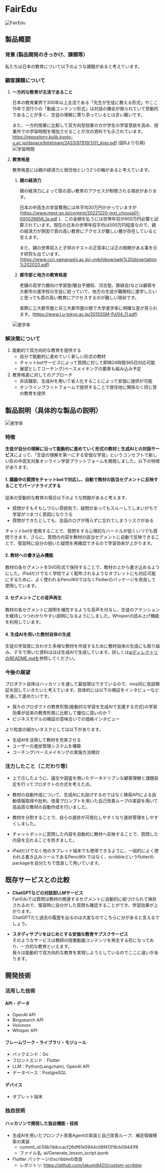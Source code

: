 # FairEdu

![FairEdu](image/FairEdu_logo_v2.png)

## 製品概要
### 背景 (製品開発のきっかけ、課題等）
私たちは日本の教育について以下のような課題があると考えています。

### 顧客課題について
1. **一方的な教育が主流であること**
   
    日本の教育業界で300年以上主流である「先生が生徒に教える形式」やここ15年で流行りの「動画コンテンツ形式」は対話の機会が限られていて受動的であることが多く、生徒の理解に寄り添っているとは言い難いです。  
    
    また、一方的授業に比較して双方向型授業の方が学生の学習意欲を高め、授業外での学習時間を増加させることが次の資料でも示されています。  
    https://repository.kulib.kyoto-u.ac.jp/dspace/bitstream/2433/97919/1/01_kino.pdf
    (図6より引用)
![学習時間](image/image_1.png)


1. **教育格差**
   
   教育格差には親の経済力と居住地という2つの軸があると考えています。
    1. **親の経済力**
   
        親の経済力によって質の高い教育のアクセスが制限される現状があります。

        日本の中高生の学習費用には年平均30万円かかっていますが (https://www.mext.go.jp/content/20221220-mxt_chousa01-000026656_1a.pdf )、この金額を払うには世帯年収が600万円必要と試算されています。現在の日本の世帯年収平均は500万円程度なので、親の経済力が原因で質の高い教育にアクセスが難しい層が存在していると言えます。

        また、親の世帯収入と子供のテストの正答率には正の相関がある事を示す研究も出ています。(https://www.ccn.yamanashi.ac.jp/~mikihikow/ueki%20dissertation%202020.pdf)


    2.  **都市部と地方の教育格差**
   
        老舗の高学力層向け学習塾(駿台予備校、河合塾、鉄緑会)などは顧客を大都市の進学校の生徒に絞っていて、地方の生徒が難関校に進学したいと思っても質の高い教育にアクセスするのが難しい現状です。

        実際に三大都市圏と非三大都市圏の間で大学進学率に明確な差が見られます。(https://www.l.u-tokyo.ac.jp/2015SSM-PJ/04_11.pdf)

    ![進学率](image/image_2.png)

### 解決策について

1. 能動的で双方向的な教育を提供する　　
    - 自分で能動的に進めていく新しい形式の教材
    - チャットbotサービスによって質問に対して即時24時間365日対応可能
    - 展望としてコーチング/ペースメイキングの要素も組み込み予定
2. 教育格差に対してのアプローチ
   - 非店舗型、生成AIを用いて省人化することによって安価に提供が可能
    - オンラインプラットフォームで提供することで居住地に関係なく同じ質の教育を提供
## 製品説明（具体的な製品の説明）
![進学率](image/image_3.png)
### 特徴
**生徒が自分の理解に沿って能動的に進めていく形式の教材**と**生成AIとの対話サービス**によって、「生徒の理解を第一にする安価な学習」というコンセプトで新しい形の中高生対象オンライン学習プラットフォームを開発しました。以下の特徴があります。
#### 1. 講義中の質問をチャットbotで対応し、自動で教材の該当セグメントに反映することでパーソナライズする
従来の受動的な教育の場合以下のような問題があると考えます、
  - 質問がそもそもしづらい雰囲気で、疑問があってもスルーしてしまいがちで学習がつまづく原因になりうる
  - 質問ができたとしても、会話のログが残らずに忘れてしまうリスクがある

チャットbotを使用することで、質問をする心理的なハードルが低くいつでも質問できます。さらに、質問の内容を教材の該当セグメントに自動で反映できることで、復習時に自分の抱いた疑問を再確認できるので学習効率が上がります。
#### 2. 教材への書き込み機能
教材の各セグメントをSVG形式で保持することで、教材の上から書き込めるようにした。iPadだけでなく学校でよく配布されるようなタブレットにも対応可能にするために、よく使われるPencilKitではなくFlutterのパッケージを改良して使用しています。
#### 3. セグメントごとの音声再生
教材の各セグメントに説明を補完するような音声を付与し、生徒のアテンションを維持しつつわかりやすい説明になるようにしました。Whisperの読み上げ機能を利用しています。

#### 4. 生成AIを用いた教材自体の生成
生徒の学習度に合わせた多様な教材を作成するために教材自体の生成にも取り組み、デモで用いた資料はほぼ生成AIで生成しています。詳しくは[aiディレクトリのREADME.mdを](https://github.com/jphacks/tk_2414/tree/main/ai)参照してください。

### 今後の展望
プロダクト自体はハッカソンを通して最低限はできているので、mvp的に仮説検証を回していきたいと考えています。具体的には以下の検証をインタビューなどを通して進めたいです。
* 我々のプロダクトの教育形態(能動的な学習を生成AIで支援する方式)の学習効果が従来の教育形態に比較して優位に高いのか？
* ビジネスモデルの検証の意味合いでの価格インタビュー

より粒度の細かいタスクとしては以下があります。
*  生成AIを活用して教材を充実させる
* ユーザーの進捗管理システムを構築
* コーチング/ペースメイキングの実施方法検討

### 注力したこと（こだわり等）
* 上で示したように、論文や調査を用いたデータドリブンな顧客理解と課題設定を行ってプロダクトの方式を考えた点。
* 教材の自動作成について、生成AIに丸投げするのではなく検索APIによる自動情報取得や批判、改善プロンプトを用いた自己改善ループの実装を用いて高品質な教材の自動作成を行いました。  
  
* 教材を分割することで、自らの進捗が可視化しやすくなり進捗管理をしやすくしました。
  
* チャットボットに質問した内容を自動的に教材へ反映することで、質問した内容を忘れることを防ぎました。
  
* iPadだけでなく他のタブレット端末でも使用できるように、一般的によく使われる書き込みツールであるPencilKit ではなく、scribbleというflutterのpackageを自分たちで改良して用いています。

## 既存サービスとの比較
- **ChatGPTなどの対話型LLMサービス**  
FairEduでは質問は教材の関連するセグメントに自動的に紐づけられて保存されるので、復習時に自分がした質問も確認することができ、学習効果が上がります。　　     
ChatGPTだと過去の履歴を辿るのは大変なのでこちらに分があると言えるでしょう。

- **スタディサプリをはじめとする安価な教育サブスクサービス**  
そのようなサービスは教師の授業動画コンテンツを再生する形になっており、一方的な教育といえます。  
我々は能動的で双方向的な教育を実現しようとしているのでここに違いがあります。


## 開発技術
### 活用した技術
#### API・データ
* OpenAI API
* Bingsearch API
* Voicevox
* Whisper API

#### フレームワーク・ライブラリ・モジュール
- バックエンド：Go
- フロントエンド：Flutter
- LLM：Python(Langchain), OpenAI API
- データベース：PostgreSQL

#### デバイス
* タブレット端末

### 独自技術
#### ハッカソンで開発した独自機能・技術
- 生成AIを用いたプロンプト改善Agentの実装と自己改善ループ、補足情報検索の実装 
    * commit_id:56b7ddccacf26df61e5944c06f41319cb09441f8
    * ファイル名: ai/Generate_lesson_script.ipynb
- Fluitter パッケージのscribbleの改良  
    * レポジトリ: https://github.com/takumi8420/custom-scribble